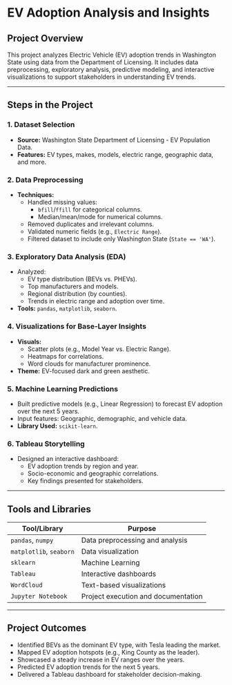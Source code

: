 # **EV Adoption Analysis and Insights**

## **Project Overview**
This project analyzes Electric Vehicle (EV) adoption trends in Washington State using data from the Department of Licensing. It includes data preprocessing, exploratory analysis, predictive modeling, and interactive visualizations to support stakeholders in understanding EV trends.

---

## **Steps in the Project**

### 1. Dataset Selection
- **Source:** Washington State Department of Licensing - EV Population Data.  
- **Features:** EV types, makes, models, electric range, geographic data, and more.

### 2. Data Preprocessing
- **Techniques:**
  - Handled missing values:
    - `bfill`/`ffill` for categorical columns.
    - Median/mean/mode for numerical columns.
  - Removed duplicates and irrelevant columns.
  - Validated numeric fields (e.g., `Electric Range`).
  - Filtered dataset to include only Washington State (`State == 'WA'`).

### 3. Exploratory Data Analysis (EDA)
- Analyzed:
  - EV type distribution (BEVs vs. PHEVs).
  - Top manufacturers and models.
  - Regional distribution (by counties).
  - Trends in electric range and adoption over time.
- **Tools:** `pandas`, `matplotlib`, `seaborn`.

### 4. Visualizations for Base-Layer Insights
- **Visuals:**
  - Scatter plots (e.g., Model Year vs. Electric Range).
  - Heatmaps for correlations.
  - Word clouds for manufacturer prominence.
- **Theme:** EV-focused dark and green aesthetic.

### 5. Machine Learning Predictions
- Built predictive models (e.g., Linear Regression) to forecast EV adoption over the next 5 years.
- Input features: Geographic, demographic, and vehicle data.
- **Library Used:** `scikit-learn`.

### 6. Tableau Storytelling
- Designed an interactive dashboard:
  - EV adoption trends by region and year.
  - Socio-economic and geographic correlations.
  - Key findings presented for stakeholders.

---

## **Tools and Libraries**

| **Tool/Library**        | **Purpose**                              |
|--------------------------|------------------------------------------|
| `pandas`, `numpy`        | Data preprocessing and analysis         |
| `matplotlib`, `seaborn`  | Data visualization                      |
| `sklearn`                | Machine Learning                        |
| `Tableau`                | Interactive dashboards                  |
| `WordCloud`              | Text-based visualizations               |
| `Jupyter Notebook`       | Project execution and documentation     |

---

## **Project Outcomes**
- Identified BEVs as the dominant EV type, with Tesla leading the market.
- Mapped EV adoption hotspots (e.g., King County as the leader).
- Showcased a steady increase in EV ranges over the years.
- Predicted EV adoption trends for the next 5 years.
- Delivered a Tableau dashboard for stakeholder decision-making.
